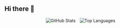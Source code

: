## Hi there 👋

<!--
**Winterr4077/Winterr4077** is a ✨ _special_ ✨ repository because its `README.md` (this file) appears on your GitHub profile.

Here are some ideas to get you started:

- 🔭 I’m currently working on ...
- 🌱 I’m currently learning ...
- 👯 I’m looking to collaborate on ...
- 🤔 I’m looking for help with ...
- 💬 Ask me about ...
- 📫 How to reach me: ...
- 😄 Pronouns: ...
- ⚡ Fun fact: ...
-->
<p align="center">
  <img src="https://github-readme-stats.vercel.app/api?username=Winterr4077&show_icons=true&theme=tokyonight" alt="GitHub Stats" style="margin-right: 10px;" />
  <img src="https://github-readme-stats.vercel.app/api/top-langs/?username=Winterr4077&layout=compact&theme=tokyonight" alt="Top Languages" />
</p>
